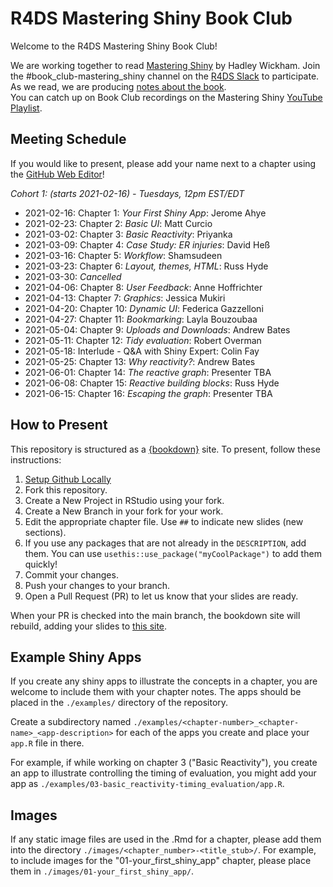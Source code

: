 # R4DS Mastering Shiny Book Club

Welcome to the R4DS Mastering Shiny Book Club!

We are working together to read [Mastering Shiny](https://mastering-shiny.org/) by Hadley Wickham.
Join the #book_club-mastering_shiny channel on the [R4DS Slack](https://r4ds.io/join) to participate.
As we read, we are producing [notes about the book](https://r4ds.github.io/bookclub-mshiny/).  
You can catch up on Book Club recordings on the Mastering Shiny [YouTube Playlist](https://www.youtube.com/playlist?list=PL3x6DOfs2NGi4B1Idnv8MLaUhFwOqfc3h).

## Meeting Schedule

If you would like to present, please add your name next to a chapter using the [GitHub Web Editor](https://youtu.be/d41oc2OMAuI)!

*Cohort 1: (starts 2021-02-16) - Tuesdays, 12pm EST/EDT*

- 2021-02-16: Chapter 1: _Your First Shiny App_: Jerome Ahye
- 2021-02-23: Chapter 2: _Basic UI_: Matt Curcio
- 2021-03-02: Chapter 3: _Basic Reactivity_: Priyanka
- 2021-03-09: Chapter 4: _Case Study: ER injuries_: David Heß
- 2021-03-16: Chapter 5: _Workflow_: Shamsudeen
- 2021-03-23: Chapter 6: _Layout, themes, HTML_: Russ Hyde
- 2021-03-30: _Cancelled_
- 2021-04-06: Chapter 8: _User Feedback_: Anne Hoffrichter
- 2021-04-13: Chapter 7: _Graphics_: Jessica Mukiri
- 2021-04-20: Chapter 10: _Dynamic UI_: Federica Gazzelloni
- 2021-04-27: Chapter 11: _Bookmarking_: Layla Bouzoubaa
- 2021-05-04: Chapter 9: _Uploads and Downloads_: Andrew Bates
- 2021-05-11: Chapter 12: _Tidy evaluation_: Robert Overman
- 2021-05-18: Interlude - Q&A with Shiny Expert: Colin Fay
- 2021-05-25: Chapter 13: _Why reactivity?_: Andrew Bates
- 2021-06-01: Chapter 14: _The reactive graph_: Presenter TBA
- 2021-06-08: Chapter 15: _Reactive building blocks_: Russ Hyde
- 2021-06-15: Chapter 16: _Escaping the graph_: Presenter TBA

## How to Present

This repository is structured as a [{bookdown}](https://CRAN.R-project.org/package=bookdown) site.
To present, follow these instructions:

1. [Setup Github Locally](https://www.youtube.com/watch?v=hNUNPkoledI)
2. Fork this repository.
3. Create a New Project in RStudio using your fork.
4. Create a New Branch in your fork for your work.
5. Edit the appropriate chapter file. Use `##` to indicate new slides (new sections).
6. If you use any packages that are not already in the `DESCRIPTION`, add them. You can use `usethis::use_package("myCoolPackage")` to add them quickly!
7. Commit your changes.
8. Push your changes to your branch.
9. Open a Pull Request (PR) to let us know that your slides are ready.

When your PR is checked into the main branch, the bookdown site will rebuild, adding your slides to [this site](https://r4ds.github.io/bookclub-mshiny/).

## Example Shiny Apps

If you create any shiny apps to illustrate the concepts in a chapter, you are
welcome to include them with your chapter notes. The apps should be placed in
the `./examples/` directory of the repository.

Create a subdirectory named
`./examples/<chapter-number>_<chapter-name>_<app-description>` for each of the
apps you create and place your `app.R` file in there.

For example, if while working on chapter 3 ("Basic Reactivity"), you create an
app to illustrate controlling the timing of evaluation, you might add your app
as `./examples/03-basic_reactivity-timing_evaluation/app.R`.

## Images

If any static image files are used in the .Rmd for a chapter, please add them into the directory
`./images/<chapter_number>-<title_stub>/`. For example, to include images for the "01-your_first_shiny_app" chapter, please place them in `./images/01-your_first_shiny_app/`.
